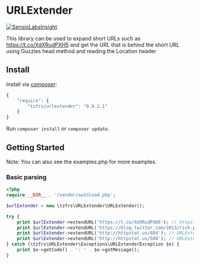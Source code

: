 # URLExtender

[![SensioLabsInsight](https://insight.sensiolabs.com/projects/61a0a09a-dcea-4169-af5c-c4c1d26fc6be/small.png)](https://insight.sensiolabs.com/projects/61a0a09a-dcea-4169-af5c-c4c1d26fc6be)

This library can be used to expand short URLs such as https://t.co/XdXRudPXH5 and get the URL that is behind the short
URL using Guzzles head method and reading the Location header

## Install

Install via [composer](https://getcomposer.org):

```javascript
{
    "require": {
        "tzfrs/urlextender": "0.0.2.1"
    }
}
```

Run `composer install` or `composer update`.

## Getting Started

Note: You can also see the examples.php for more examples.

### Basic parsing

```php
<?php
require __DIR__ . '/vendor/autoload.php';

$urlExtender = new \tzfrs\URLExtender\URLExtender();

try {
    print $urlExtender->extendURL('https://t.co/XdXRudPXH5'); // https://blog.twitter.com/2013/rich-photo-experience-now-in-embedded-tweets-3
    print $urlExtender->extendURL('https://blog.twitter.com/2013/rich-photo-experience-now-in-embedded-tweets-3'); //https://blog.twitter.com/2013/rich-photo-experience-now-in-embedded-tweets-3
    print $urlExtender->extendURL('http://httpstat.us/404'); // URLExtenderException (404)
    print $urlExtender->extendURL('http://httpstat.us/500'); // URLExtenderException (500)
} catch (\tzfrs\URLExtender\Exceptions\URLExtenderException $e) {
    print $e->getCode() . ': ' . $e->getMessage();
}
```
